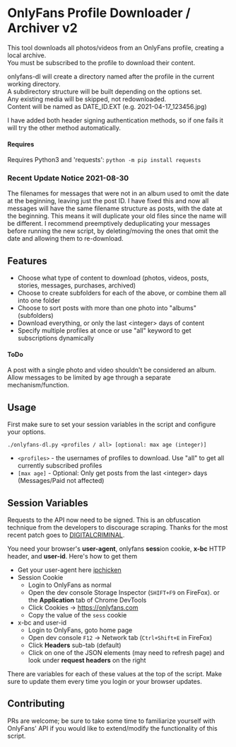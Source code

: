 # OnlyFans Profile Downloader / Archiver v2
This tool downloads all photos/videos from an OnlyFans profile, creating a local archive.\
You must be subscribed to the profile to download their content.

onlyfans-dl will create a directory named after the profile in the current working directory.\
A subdirectory structure will be built depending on the options set.\
Any existing media will be skipped, not redownloaded.\
Content will be named as DATE_ID.EXT (e.g. 2021-04-17_123456.jpg)

I have added both header signing authentication methods, so if one fails it will try the other method automatically.

#### Requires
Requires Python3 and 'requests': `python -m pip install requests`

### Recent Update Notice 2021-08-30
The filenames for messages that were not in an album used to omit the date at the beginning, leaving just the post ID. I have fixed this and now all messages will have the same filename structure as posts, with the date at the beginning. This means it will duplicate your old files since the name will be different. I recommend preemptively deduplicating your messages before running the new script, by deleting/moving the ones that omit the date and allowing them to re-download.

## Features
* Choose what type of content to download (photos, videos, posts, stories, messages, purchases, archived)
* Choose to create subfolders for each of the above, or combine them all into one folder
* Choose to sort posts with more than one photo into "albums" (subfolders)
* Download everything, or only the last &lt;integer&gt; days of content
* Specify multiple profiles at once or use "all" keyword to get subscriptions dynamically

#### ToDo
A post with a single photo and video shouldn't be considered an album.\
Allow messages to be limited by age through a separate mechanism/function.

## Usage
First make sure to set your session variables in the script and configure your options.

`./onlyfans-dl.py <profiles / all> [optional: max age (integer)]`
* `<profiles>` - the usernames of profiles to download. Use "all" to get all currently subscribed profiles
* `[max age]` - Optional: Only get posts from the last &lt;integer&gt; days (Messages/Paid not affected)

## Session Variables
Requests to the API now need to be signed. This is an obfuscation technique from the developers to discourage scraping. Thanks for the most recent patch goes to [DIGITALCRIMINAL](https://github.com/DIGITALCRIMINAL/OnlyFans).

You need your browser's __user-agent__, onlyfans **sess**ion cookie, __x-bc__ HTTP header, and **user-id**. Here's how to get them

- Get your user-agent here [ipchicken](https://ipchicken.com/)
- Session Cookie
  - Login to OnlyFans as normal
  - Open the dev console Storage Inspector (`SHIFT+F9` on FireFox). or the __Application__ tab of Chrome DevTools
  - Click Cookies -> https://onlyfans.com
  - Copy the value of the `sess` cookie
- x-bc and user-id
  - Login to OnlyFans, goto home page
  - Open dev console `F12` -> Network tab (`Ctrl+Shift+E` in FireFox)
  - Click __Headers__ sub-tab (default)
  - Click on one of the JSON elements (may need to refresh page) and look under __request headers__ on the right

There are variables for each of these values at the top of the script. Make sure to update them every time you login or your browser updates.

## Contributing
PRs are welcome; be sure to take some time to familiarize yourself with OnlyFans' API if you would like to extend/modify the functionality of this script.
